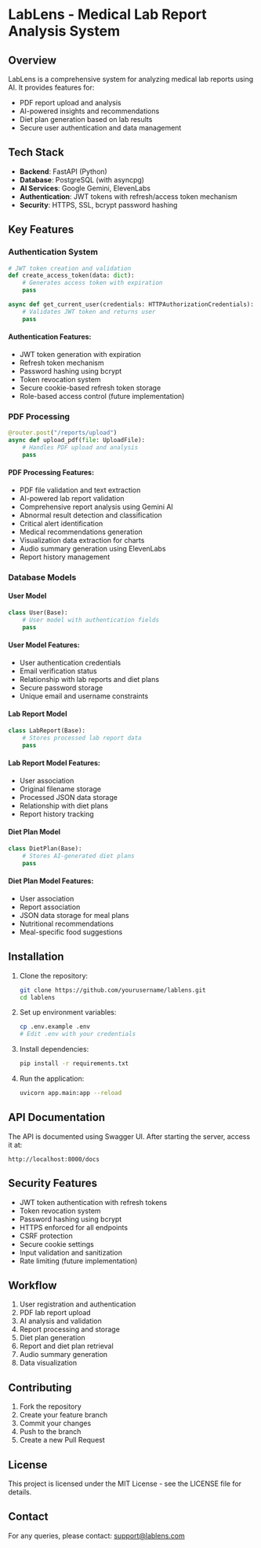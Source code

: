 # LabLens - Medical Lab Report Analysis System

## Overview
LabLens is a comprehensive system for analyzing medical lab reports using AI. It provides features for:
- PDF report upload and analysis
- AI-powered insights and recommendations
- Diet plan generation based on lab results
- Secure user authentication and data management

## Tech Stack
- **Backend**: FastAPI (Python)
- **Database**: PostgreSQL (with asyncpg)
- **AI Services**: Google Gemini, ElevenLabs
- **Authentication**: JWT tokens with refresh/access token mechanism
- **Security**: HTTPS, SSL, bcrypt password hashing

## Key Features

### Authentication System
```python:backend/app/core/security.py
# JWT token creation and validation
def create_access_token(data: dict):
    # Generates access token with expiration
    pass

async def get_current_user(credentials: HTTPAuthorizationCredentials):
    # Validates JWT token and returns user
    pass
```

#### Authentication Features:
- JWT token generation with expiration
- Refresh token mechanism
- Password hashing using bcrypt
- Token revocation system
- Secure cookie-based refresh token storage
- Role-based access control (future implementation)

### PDF Processing
```python:backend/app/routes/api_v1/endpoints/pdf_processing.py
@router.post("/reports/upload")
async def upload_pdf(file: UploadFile):
    # Handles PDF upload and analysis
    pass
```

#### PDF Processing Features:
- PDF file validation and text extraction
- AI-powered lab report validation
- Comprehensive report analysis using Gemini AI
- Abnormal result detection and classification
- Critical alert identification
- Medical recommendations generation
- Visualization data extraction for charts
- Audio summary generation using ElevenLabs
- Report history management

### Database Models

#### User Model
```python:backend/app/models/user.py
class User(Base):
    # User model with authentication fields
    pass
```

#### User Model Features:
- User authentication credentials
- Email verification status
- Relationship with lab reports and diet plans
- Secure password storage
- Unique email and username constraints

#### Lab Report Model
```python:backend/app/models/lab_report.py
class LabReport(Base):
    # Stores processed lab report data
    pass
```

#### Lab Report Model Features:
- User association
- Original filename storage
- Processed JSON data storage
- Relationship with diet plans
- Report history tracking

#### Diet Plan Model
```python:backend/app/models/diet_plan.py
class DietPlan(Base):
    # Stores AI-generated diet plans
    pass
```

#### Diet Plan Model Features:
- User association
- Report association
- JSON data storage for meal plans
- Nutritional recommendations
- Meal-specific food suggestions

## Installation

1. Clone the repository:
   ```bash
   git clone https://github.com/yourusername/lablens.git
   cd lablens
   ```

2. Set up environment variables:
   ```bash
   cp .env.example .env
   # Edit .env with your credentials
   ```

3. Install dependencies:
   ```bash
   pip install -r requirements.txt
   ```

4. Run the application:
   ```bash
   uvicorn app.main:app --reload
   ```

## API Documentation

The API is documented using Swagger UI. After starting the server, access it at:

```
http://localhost:8000/docs
```

## Security Features

- JWT token authentication with refresh tokens
- Token revocation system
- Password hashing using bcrypt
- HTTPS enforced for all endpoints
- CSRF protection
- Secure cookie settings
- Input validation and sanitization
- Rate limiting (future implementation)

## Workflow

1. User registration and authentication
2. PDF lab report upload
3. AI analysis and validation
4. Report processing and storage
5. Diet plan generation
6. Report and diet plan retrieval
7. Audio summary generation
8. Data visualization

## Contributing

1. Fork the repository
2. Create your feature branch
3. Commit your changes
4. Push to the branch
5. Create a new Pull Request

## License
This project is licensed under the MIT License - see the LICENSE file for details.

## Contact
For any queries, please contact: support@lablens.com